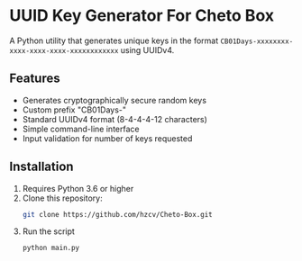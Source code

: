 # UUID Key Generator For Cheto Box

A Python utility that generates unique keys in the format `CB01Days-xxxxxxxx-xxxx-xxxx-xxxx-xxxxxxxxxxxx` using UUIDv4.

## Features

- Generates cryptographically secure random keys
- Custom prefix "CB01Days-"
- Standard UUIDv4 format (8-4-4-4-12 characters)
- Simple command-line interface
- Input validation for number of keys requested

## Installation

1. Requires Python 3.6 or higher
2. Clone this repository:
   ```bash
   git clone https://github.com/hzcv/Cheto-Box.git

3. Run the script
   ```bash
   python main.py
   
